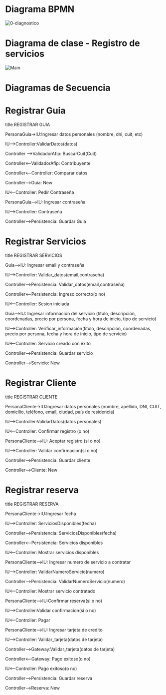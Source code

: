 # Diagrama BPMN

![0-diagnostico](https://github.com/JuanCruzGiorda/TrabajosPracticos/assets/114437428/d5e79744-8c92-45e5-9d72-ca1ddb01fdf0)

# Diagrama de clase - Registro de servicios

![Main](https://github.com/JuanCruzGiorda/TrabajosPracticos/assets/114437428/50671a48-bd58-4e1e-909b-4a8669cda5b9)

# Diagramas de Secuencia

# Registrar Guia

title REGISTRAR GUIA

PersonaGuia->IU:Ingresar datos personales (nombre, dni, cuit, etc)

IU-->Controller:ValidarDatos(datos)

Controller -->ValidadorAfip: BuscarCuit(Cuit)

Controller<--ValidadorAfip: Contribuyente

Controller<--Controller: Comparar datos

Controller-->Guia: New

IU<--Controller: Pedir Contraseña

PersonaGuia-->IU: Ingresar contraseña

IU-->Controller: Contraseña

Controller-->Persistencia: Guardar Guia

# Registrar Servicios

title REGISTRAR SERVICIOS

Guia-->IU: Ingresar email y contraseña

IU-->Controller: Validar_datos(email,contraseña)

Controller-->Persistencia: Validar_datos(email,contraseña)

Controller<--Persistencia: Ingreso correcto(o no)

IU<--Controller: Sesion iniciada

Guia-->IU: Ingresar información del servicio (titulo, descripción, coordenadas, precio por persona, fecha y hora de inicio, tipo de servicio)

IU-->Controller: Verificar_información(titulo, descripción, coordenadas, precio por persona, fecha y hora de inicio, tipo de servicio)

IU<--Controller: Servicio creado con éxito

Controller-->Persistencia: Guardar servicio

Controller-->Servicio: New

# Registrar Cliente

title REGISTRAR CLIENTE

PersonaCliente->IU:Ingresar datos personales (nombre, apellido, DNI, CUIT, domicilio, teléfono, email, ciudad, país de residencia)

IU-->Controller:ValidarDatos(datos personales)

IU<--Controller: Confirmar registro (o no)

PersonaCliente-->IU: Aceptar registro (si o no)

IU-->Controller: Validar confirmacion(si o no)

Controller-->Persistencia: Guardar cliente

Controller-->Cliente: New

# Registrar reserva

title REGISTRAR RESERVA

PersonaCliente->IU:Ingresar fecha

IU-->Controller: ServiciosDisponibles(fecha)

Controller-->Persistencia: ServiciosDisponibles(fecha)

Controller<--Persistencia: Servicios disponibles

IU<--Controller: Mostrar servicios disponibles

PersonaCliente-->IU: Ingresar numero de servicio a contratar

IU-->Controller: ValidarNumeroServicio(numero)

Controller-->Persistencia: ValidarNumeroServicio(numero)

IU<--Controller: Mostrar servicio contratado

PersonaCliente-->IU:Confirmar reserva(si o no)

IU-->Controller:Validar confirmacion(si o no)

IU<--Controller: Pagar

PersonaCliente-->IU: Ingresar tarjeta de credito

IU-->Controller: Validar_tarjeta(datos de tarjeta)

Controller-->Gateway:Validar_tarjeta(datos de tarjeta)

Controller<--Gateway: Pago exitoso(o no)

IU<--Controller: Pago exitoso(o no)

Controller-->Persistencia: Guardar reserva

Controller-->Reserva: New
